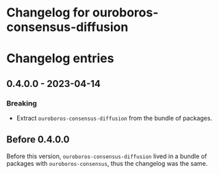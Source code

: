 # Changelog for ouroboros-consensus-diffusion

# Changelog entries

<a id='changelog-0.4.0.0'></a>
## 0.4.0.0 - 2023-04-14

### Breaking

- Extract `ouroboros-consensus-diffusion` from the bundle of packages.

## Before 0.4.0.0

Before this version, `ouroboros-consensus-diffusion` lived in a bundle of
packages with `ouroboros-consensus`, thus the changelog was the same.
